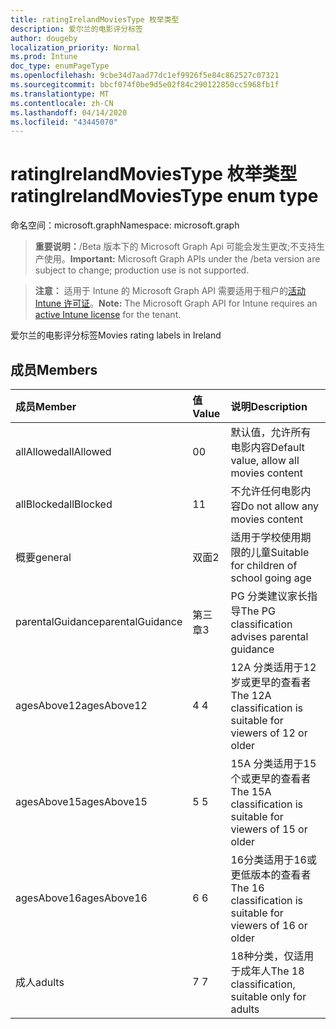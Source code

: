 ```yaml
---
title: ratingIrelandMoviesType 枚举类型
description: 爱尔兰的电影评分标签
author: dougeby
localization_priority: Normal
ms.prod: Intune
doc_type: enumPageType
ms.openlocfilehash: 9cbe34d7aad77dc1ef9926f5e84c862527c07321
ms.sourcegitcommit: bbcf074f0be9d5e02f84c290122850cc5968fb1f
ms.translationtype: MT
ms.contentlocale: zh-CN
ms.lasthandoff: 04/14/2020
ms.locfileid: "43445070"
---
```

# <a name="ratingirelandmoviestype-enum-type"></a><span data-ttu-id="9828a-103">ratingIrelandMoviesType 枚举类型</span><span class="sxs-lookup"><span data-stu-id="9828a-103">ratingIrelandMoviesType enum type</span></span>

<span data-ttu-id="9828a-104">命名空间：microsoft.graph</span><span class="sxs-lookup"><span data-stu-id="9828a-104">Namespace: microsoft.graph</span></span>

> <span data-ttu-id="9828a-105">**重要说明：**/Beta 版本下的 Microsoft Graph Api 可能会发生更改;不支持生产使用。</span><span class="sxs-lookup"><span data-stu-id="9828a-105">**Important:** Microsoft Graph APIs under the /beta version are subject to change; production use is not supported.</span></span>

> <span data-ttu-id="9828a-106">**注意：** 适用于 Intune 的 Microsoft Graph API 需要适用于租户的[活动 Intune 许可证](https://go.microsoft.com/fwlink/?linkid=839381)。</span><span class="sxs-lookup"><span data-stu-id="9828a-106">**Note:** The Microsoft Graph API for Intune requires an [active Intune license](https://go.microsoft.com/fwlink/?linkid=839381) for the tenant.</span></span>

<span data-ttu-id="9828a-107">爱尔兰的电影评分标签</span><span class="sxs-lookup"><span data-stu-id="9828a-107">Movies rating labels in Ireland</span></span>

## <a name="members"></a><span data-ttu-id="9828a-108">成员</span><span class="sxs-lookup"><span data-stu-id="9828a-108">Members</span></span>
|<span data-ttu-id="9828a-109">成员</span><span class="sxs-lookup"><span data-stu-id="9828a-109">Member</span></span>|<span data-ttu-id="9828a-110">值</span><span class="sxs-lookup"><span data-stu-id="9828a-110">Value</span></span>|<span data-ttu-id="9828a-111">说明</span><span class="sxs-lookup"><span data-stu-id="9828a-111">Description</span></span>|
|:---|:---|:---|
|<span data-ttu-id="9828a-112">allAllowed</span><span class="sxs-lookup"><span data-stu-id="9828a-112">allAllowed</span></span>|<span data-ttu-id="9828a-113">0</span><span class="sxs-lookup"><span data-stu-id="9828a-113">0</span></span>|<span data-ttu-id="9828a-114">默认值，允许所有电影内容</span><span class="sxs-lookup"><span data-stu-id="9828a-114">Default value, allow all movies content</span></span>|
|<span data-ttu-id="9828a-115">allBlocked</span><span class="sxs-lookup"><span data-stu-id="9828a-115">allBlocked</span></span>|<span data-ttu-id="9828a-116">1</span><span class="sxs-lookup"><span data-stu-id="9828a-116">1</span></span>|<span data-ttu-id="9828a-117">不允许任何电影内容</span><span class="sxs-lookup"><span data-stu-id="9828a-117">Do not allow any movies content</span></span>|
|<span data-ttu-id="9828a-118">概要</span><span class="sxs-lookup"><span data-stu-id="9828a-118">general</span></span>|<span data-ttu-id="9828a-119">双面</span><span class="sxs-lookup"><span data-stu-id="9828a-119">2</span></span>|<span data-ttu-id="9828a-120">适用于学校使用期限的儿童</span><span class="sxs-lookup"><span data-stu-id="9828a-120">Suitable for children of school going age</span></span>|
|<span data-ttu-id="9828a-121">parentalGuidance</span><span class="sxs-lookup"><span data-stu-id="9828a-121">parentalGuidance</span></span>|<span data-ttu-id="9828a-122">第三章</span><span class="sxs-lookup"><span data-stu-id="9828a-122">3</span></span>|<span data-ttu-id="9828a-123">PG 分类建议家长指导</span><span class="sxs-lookup"><span data-stu-id="9828a-123">The PG classification advises parental guidance</span></span>|
|<span data-ttu-id="9828a-124">agesAbove12</span><span class="sxs-lookup"><span data-stu-id="9828a-124">agesAbove12</span></span>|<span data-ttu-id="9828a-125">4 </span><span class="sxs-lookup"><span data-stu-id="9828a-125">4</span></span>|<span data-ttu-id="9828a-126">12A 分类适用于12岁或更早的查看者</span><span class="sxs-lookup"><span data-stu-id="9828a-126">The 12A classification is suitable for viewers of 12 or older</span></span>|
|<span data-ttu-id="9828a-127">agesAbove15</span><span class="sxs-lookup"><span data-stu-id="9828a-127">agesAbove15</span></span>|<span data-ttu-id="9828a-128">5 </span><span class="sxs-lookup"><span data-stu-id="9828a-128">5</span></span>|<span data-ttu-id="9828a-129">15A 分类适用于15个或更早的查看者</span><span class="sxs-lookup"><span data-stu-id="9828a-129">The 15A classification is suitable for viewers of 15 or older</span></span>|
|<span data-ttu-id="9828a-130">agesAbove16</span><span class="sxs-lookup"><span data-stu-id="9828a-130">agesAbove16</span></span>|<span data-ttu-id="9828a-131">6 </span><span class="sxs-lookup"><span data-stu-id="9828a-131">6</span></span>|<span data-ttu-id="9828a-132">16分类适用于16或更低版本的查看者</span><span class="sxs-lookup"><span data-stu-id="9828a-132">The 16 classification is suitable for viewers of 16 or older</span></span>|
|<span data-ttu-id="9828a-133">成人</span><span class="sxs-lookup"><span data-stu-id="9828a-133">adults</span></span>|<span data-ttu-id="9828a-134">7 </span><span class="sxs-lookup"><span data-stu-id="9828a-134">7</span></span>|<span data-ttu-id="9828a-135">18种分类，仅适用于成年人</span><span class="sxs-lookup"><span data-stu-id="9828a-135">The 18 classification, suitable only for adults</span></span>|



